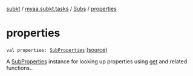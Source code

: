 [subkt](../../index.md) / [myaa.subkt.tasks](../index.md) / [Subs](index.md) / [properties](./properties.md)

# properties

`val properties: `[`SubProperties`](../-sub-properties/index.md) [(source)](https://github.com/Myaamori/SubKt/blob/0.1.19/src/main/kotlin/myaa/subkt/tasks/plugin.kt#L394)

A [SubProperties](../-sub-properties/index.md) instance for looking up properties using [get](get.md) and related functions..

